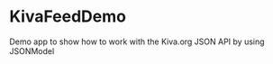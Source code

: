 KivaFeedDemo
============

Demo app to show how to work with the Kiva.org JSON API by using JSONModel